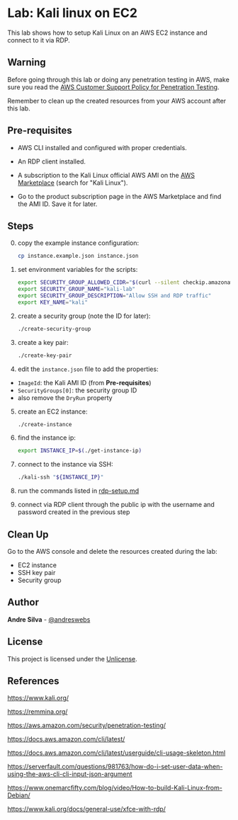 # Lab: Kali linux on EC2

This lab shows how to setup Kali Linux on an AWS EC2 instance and connect to it
via RDP.

## Warning

Before going through this lab or doing any penetration testing in AWS, make sure
you read the
[AWS Customer Support Policy for Penetration Testing](https://aws.amazon.com/security/penetration-testing/).

Remember to clean up the created resources from your AWS account after this lab.

## Pre-requisites

- AWS CLI installed and configured with proper credentials.

- An RDP client installed.

- A subscription to the Kali Linux official AWS AMI on the
  [AWS Marketplace](https://aws.amazon.com/marketplace) (search for "Kali
  Linux").

- Go to the product subscription page in the AWS Marketplace and find the AMI
  ID. Save it for later.

## Steps

0. copy the example instance configuration:
   ```sh
   cp instance.example.json instance.json
   ```

1. set environment variables for the scripts:
   ```sh
   export SECURITY_GROUP_ALLOWED_CIDR="$(curl --silent checkip.amazonaws.com)/32" 
   export SECURITY_GROUP_NAME="kali-lab"
   export SECURITY_GROUP_DESCRIPTION="Allow SSH and RDP traffic"
   export KEY_NAME="kali"
   ```

2. create a security group (note the ID for later):
   ```sh
   ./create-security-group
   ```

3. create a key pair:
   ```sh
   ./create-key-pair
   ```

4. edit the `instance.json` file to add the properties:

- `ImageId`: the Kali AMI ID (from **Pre-requisites**)
- `SecurityGroups[0]`: the security group ID
- also remove the `DryRun` property

5. create an EC2 instance:
   ```sh
   ./create-instance
   ```

6. find the instance ip:
   ```sh
   export INSTANCE_IP=$(./get-instance-ip)
   ```

7. connect to the instance via SSH:
   ```sh
   ./kali-ssh "${INSTANCE_IP}"
   ```

8. run the commands listed in [rdp-setup.md](rdp-setup.md)

9. connect via RDP client through the public ip with the username and password
   created in the previous step

## Clean Up

Go to the AWS console and delete the resources created during the lab:

- EC2 instance
- SSH key pair
- Security group

## Author

**Andre Silva** - [@andreswebs](https://github.com/andreswebs)

## License

This project is licensed under the [Unlicense](UNLICENSE.md).

## References

<https://www.kali.org/>

<https://remmina.org/>

<https://aws.amazon.com/security/penetration-testing/>

<https://docs.aws.amazon.com/cli/latest/>

<https://docs.aws.amazon.com/cli/latest/userguide/cli-usage-skeleton.html>

<https://serverfault.com/questions/981763/how-do-i-set-user-data-when-using-the-aws-cli-cli-input-json-argument>

<https://www.onemarcfifty.com/blog/video/How-to-build-Kali-Linux-from-Debian/>

<https://www.kali.org/docs/general-use/xfce-with-rdp/>
